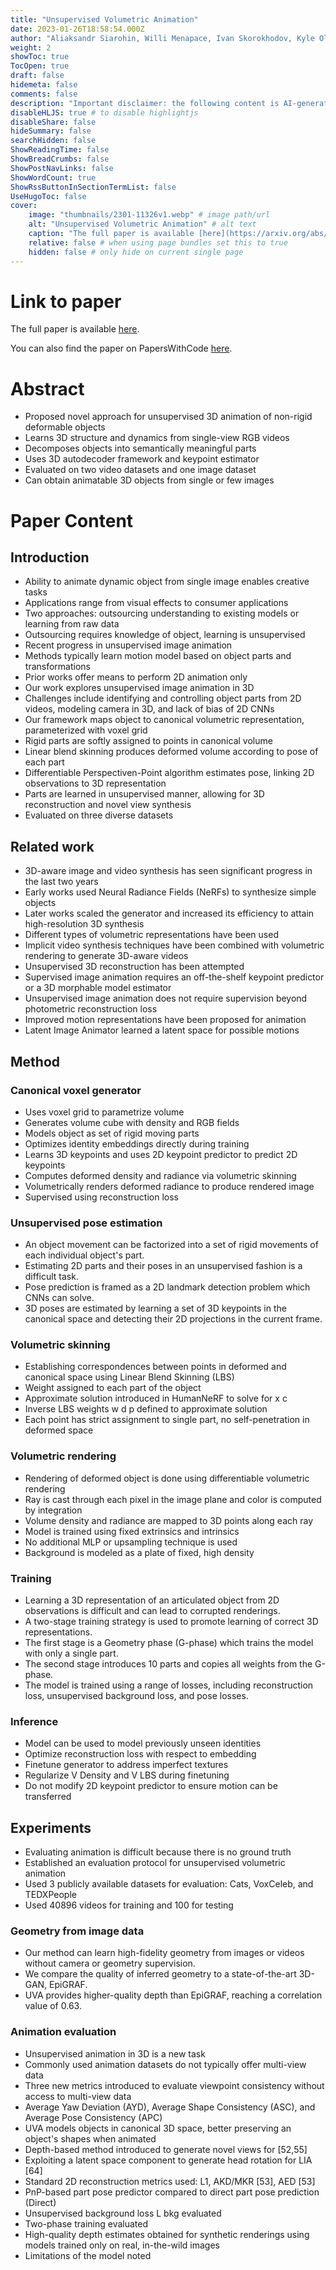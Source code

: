 ```yaml
---
title: "Unsupervised Volumetric Animation"
date: 2023-01-26T18:58:54.000Z
author: "Aliaksandr Siarohin, Willi Menapace, Ivan Skorokhodov, Kyle Olszewski, Jian Ren and 3 others"
weight: 2
showToc: true
TocOpen: true
draft: false
hidemeta: false
comments: false
description: "Important disclaimer: the following content is AI-generated, please make sure to fact check the presented information by reading the full paper."
disableHLJS: true # to disable highlightjs
disableShare: false
hideSummary: false
searchHidden: false
ShowReadingTime: false
ShowBreadCrumbs: false
ShowPostNavLinks: false
ShowWordCount: true
ShowRssButtonInSectionTermList: false
UseHugoToc: false
cover:
    image: "thumbnails/2301-11326v1.webp" # image path/url
    alt: "Unsupervised Volumetric Animation" # alt text
    caption: "The full paper is available [here](https://arxiv.org/abs/2301.11326)." # display caption under cover
    relative: false # when using page bundles set this to true
    hidden: false # only hide on current single page
---
```


# Link to paper
The full paper is available [here](https://arxiv.org/abs/2301.11326).

You can also find the paper on PapersWithCode [here](https://paperswithcode.com/paper/unsupervised-volumetric-animation).

# Abstract
- Proposed novel approach for unsupervised 3D animation of non-rigid deformable objects
- Learns 3D structure and dynamics from single-view RGB videos
- Decomposes objects into semantically meaningful parts
- Uses 3D autodecoder framework and keypoint estimator
- Evaluated on two video datasets and one image dataset
- Can obtain animatable 3D objects from single or few images

# Paper Content

## Introduction
- Ability to animate dynamic object from single image enables creative tasks
- Applications range from visual effects to consumer applications
- Two approaches: outsourcing understanding to existing models or learning from raw data
- Outsourcing requires knowledge of object, learning is unsupervised
- Recent progress in unsupervised image animation
- Methods typically learn motion model based on object parts and transformations
- Prior works offer means to perform 2D animation only
- Our work explores unsupervised image animation in 3D
- Challenges include identifying and controlling object parts from 2D videos, modeling camera in 3D, and lack of bias of 2D CNNs
- Our framework maps object to canonical volumetric representation, parameterized with voxel grid
- Rigid parts are softly assigned to points in canonical volume
- Linear blend skinning produces deformed volume according to pose of each part
- Differentiable Perspectiven-Point algorithm estimates pose, linking 2D observations to 3D representation
- Parts are learned in unsupervised manner, allowing for 3D reconstruction and novel view synthesis
- Evaluated on three diverse datasets

## Related work
- 3D-aware image and video synthesis has seen significant progress in the last two years
- Early works used Neural Radiance Fields (NeRFs) to synthesize simple objects
- Later works scaled the generator and increased its efficiency to attain high-resolution 3D synthesis
- Different types of volumetric representations have been used
- Implicit video synthesis techniques have been combined with volumetric rendering to generate 3D-aware videos
- Unsupervised 3D reconstruction has been attempted
- Supervised image animation requires an off-the-shelf keypoint predictor or a 3D morphable model estimator
- Unsupervised image animation does not require supervision beyond photometric reconstruction loss
- Improved motion representations have been proposed for animation
- Latent Image Animator learned a latent space for possible motions

## Method

### Canonical voxel generator
- Uses voxel grid to parametrize volume
- Generates volume cube with density and RGB fields
- Models object as set of rigid moving parts
- Optimizes identity embeddings directly during training
- Learns 3D keypoints and uses 2D keypoint predictor to predict 2D keypoints
- Computes deformed density and radiance via volumetric skinning
- Volumetrically renders deformed radiance to produce rendered image
- Supervised using reconstruction loss

### Unsupervised pose estimation
- An object movement can be factorized into a set of rigid movements of each individual object's part.
- Estimating 2D parts and their poses in an unsupervised fashion is a difficult task.
- Pose prediction is framed as a 2D landmark detection problem which CNNs can solve.
- 3D poses are estimated by learning a set of 3D keypoints in the canonical space and detecting their 2D projections in the current frame.

### Volumetric skinning
- Establishing correspondences between points in deformed and canonical space using Linear Blend Skinning (LBS)
- Weight assigned to each part of the object
- Approximate solution introduced in HumanNeRF to solve for x c
- Inverse LBS weights w d p defined to approximate solution
- Each point has strict assignment to single part, no self-penetration in deformed space

### Volumetric rendering
- Rendering of deformed object is done using differentiable volumetric rendering
- Ray is cast through each pixel in the image plane and color is computed by integration
- Volume density and radiance are mapped to 3D points along each ray
- Model is trained using fixed extrinsics and intrinsics
- No additional MLP or upsampling technique is used
- Background is modeled as a plate of fixed, high density

### Training
- Learning a 3D representation of an articulated object from 2D observations is difficult and can lead to corrupted renderings.
- A two-stage training strategy is used to promote learning of correct 3D representations.
- The first stage is a Geometry phase (G-phase) which trains the model with only a single part.
- The second stage introduces 10 parts and copies all weights from the G-phase.
- The model is trained using a range of losses, including reconstruction loss, unsupervised background loss, and pose losses.

### Inference
- Model can be used to model previously unseen identities
- Optimize reconstruction loss with respect to embedding
- Finetune generator to address imperfect textures
- Regularize V Density and V LBS during finetuning
- Do not modify 2D keypoint predictor to ensure motion can be transferred

## Experiments
- Evaluating animation is difficult because there is no ground truth
- Established an evaluation protocol for unsupervised volumetric animation
- Used 3 publicly available datasets for evaluation: Cats, VoxCeleb, and TEDXPeople
- Used 40896 videos for training and 100 for testing

### Geometry from image data
- Our method can learn high-fidelity geometry from images or videos without camera or geometry supervision.
- We compare the quality of inferred geometry to a state-of-the-art 3D-GAN, EpiGRAF.
- UVA provides higher-quality depth than EpiGRAF, reaching a correlation value of 0.63.

### Animation evaluation
- Unsupervised animation in 3D is a new task
- Commonly used animation datasets do not typically offer multi-view data
- Three new metrics introduced to evaluate viewpoint consistency without access to multi-view data
- Average Yaw Deviation (AYD), Average Shape Consistency (ASC), and Average Pose Consistency (APC)
- UVA models objects in canonical 3D space, better preserving an object's shapes when animated
- Depth-based method introduced to generate novel views for [52,55]
- Exploiting a latent space component to generate head rotation for LIA [64]
- Standard 2D reconstruction metrics used: L1, AKD/MKR [53], AED [53]
- PnP-based part pose predictor compared to direct part pose prediction (Direct)
- Unsupervised background loss L bkg evaluated
- Two-phase training evaluated
- High-quality depth estimates obtained for synthetic renderings using models trained only on real, in-the-wild images
- Limitations of the model noted
